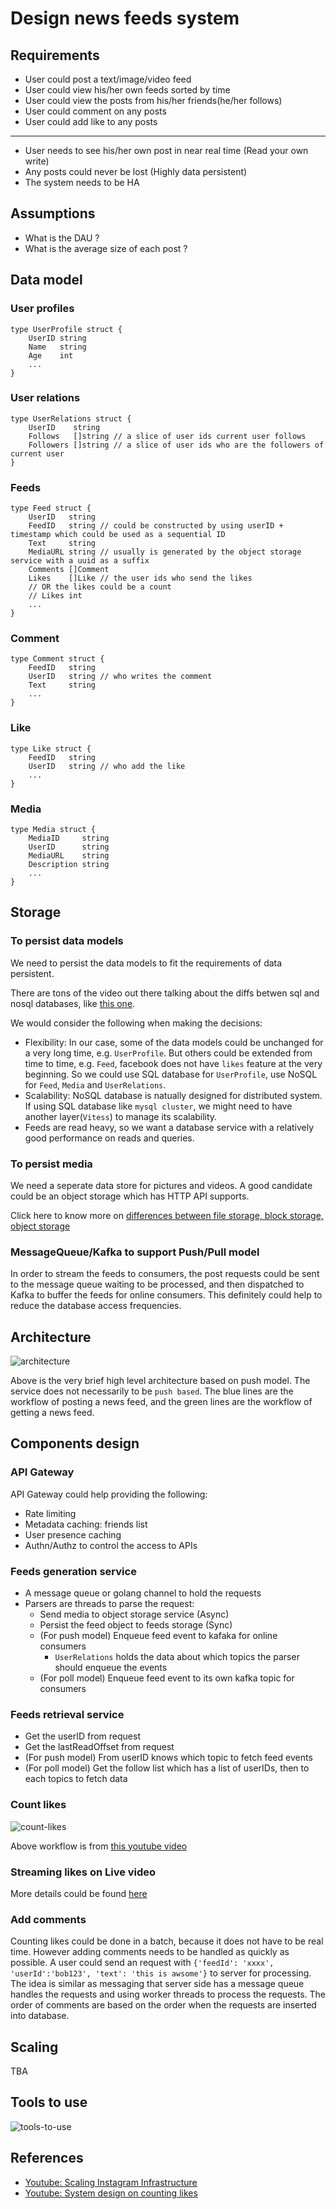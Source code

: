 # Design news feeds system

## Requirements

- User could post a text/image/video feed
- User could view his/her own feeds sorted by time
- User could view the posts from his/her friends(he/her follows)
- User could comment on any posts
- User could add like to any posts

---

- User needs to see his/her own post in near real time (Read your own write)
- Any posts could never be lost (Highly data persistent)
- The system needs to be HA

## Assumptions

- What is the DAU ?
- What is the average size of each post ?

## Data model

### User profiles

``` golang
type UserProfile struct {
    UserID string
    Name   string
    Age    int
    ...
}
```

### User relations

``` golang
type UserRelations struct {
    UserID    string
    Follows   []string // a slice of user ids current user follows
    Followers []string // a slice of user ids who are the followers of current user
}
```

### Feeds

``` golang
type Feed struct {
    UserID   string
    FeedID   string // could be constructed by using userID + timestamp which could be used as a sequential ID
    Text     string
    MediaURL string // usually is generated by the object storage service with a uuid as a suffix
    Comments []Comment
    Likes    []Like // the user ids who send the likes
    // OR the likes could be a count
    // Likes int
    ...
}
```

### Comment

``` golang
type Comment struct {
    FeedID   string
    UserID   string // who writes the comment
    Text     string
    ...
}
```

### Like

``` golang
type Like struct {
    FeedID   string
    UserID   string // who add the like
    ...
}
```

### Media

``` golang
type Media struct {
    MediaID     string
    UserID      string
    MediaURL    string
    Description string
    ...
}
```

## Storage

### To persist data models

We need to persist the data models to fit the requirements of data persistent.

There are tons of the video out there talking about the diffs betwen sql and nosql databases,
like [this one](https://towardsdatascience.com/databases-101-sql-vs-nosql-which-fits-your-data-better-45e744981351).

We would consider the following when making the decisions:

- Flexibility: In our case, some of the data models could be unchanged for a very long time, e.g. `UserProfile`.
  But others could be extended from time to time, e.g. `Feed`, facebook does not have `likes` feature at the very beginning.
  So we could use SQL database for `UserProfile`, use NoSQL for `Feed`, `Media` and `UserRelations`.
- Scalability: NoSQL database is natually designed for distributed system. If using SQL database like `mysql cluster`,
  we might need to have another layer(`Vitess`) to manage its scalability.
- Feeds are read heavy, so we want a database service with a relatively good performance on reads and queries.

### To persist media

We need a seperate data store for pictures and videos. A good candidate could be an object storage which has HTTP API supports.

Click here to know more on [differences between file storage, block storage, object storage](https://daniel-guo.gitbook.io/notebook/miscellaneous/file-nas-vs-block-san-vs-object-storage)

### MessageQueue/Kafka to support Push/Pull model

In order to stream the feeds to consumers, the post requests could be sent to the message queue waiting to be processed,
and then dispatched to Kafka to buffer the feeds for online consumers. This definitely could help to reduce the database
access frequencies.

## Architecture

![architecture](resources/architecture.png)

Above is the very brief high level architecture based on push model. The service does not necessarily to be `push based`.
The blue lines are the workflow of posting a news feed, and the green lines are the workflow of getting a news feed.

## Components design

### API Gateway

API Gateway could help providing the following:

- Rate limiting
- Metadata caching: friends list
- User presence caching
- Authn/Authz to control the access to APIs

### Feeds generation service

- A message queue or golang channel to hold the requests
- Parsers are threads to parse the request:
  - Send media to object storage service (Async)
  - Persist the feed object to feeds storage (Sync)
  - (For push model) Enqueue feed event to kafaka for online consumers
    - `UserRelations` holds the data about which topics the parser should enqueue the events
  - (For poll model) Enqueue feed event to its own kafka topic for consumers

### Feeds retrieval service

- Get the userID from request
- Get the lastReadOffset from request
- (For push model) From userID knows which topic to fetch feed events
- (For poll model) Get the follow list which has a list of userIDs, then to each topics to fetch data

### Count likes

![count-likes](./resources/count-likes.png)

Above workflow is from [this youtube video](https://www.youtube.com/watch?v=bUHFg8CZFws&ab_channel=SystemDesignInterview)

### Streaming likes on Live video

More details could be found [here](../real-time-interactions-on-live-video/readme.md)

### Add comments

Counting likes could be done in a batch, because it does not have to be real time. However adding comments needs to be
handled as quickly as possible.
A user could send an request with `{'feedId': 'xxxx', 'userId':'bob123', 'text': 'this is awsome'}` to server for processing.
The idea is similar as messaging that server side has a message queue handles the requests and using worker threads to
process the requests. The order of comments are based on the order when the requests are inserted into database.

## Scaling

TBA

## Tools to use

![tools-to-use](./resources/tools-to-use.png)

## References

- [Youtube: Scaling Instagram Infrastructure](https://www.youtube.com/watch?v=hnpzNAPiC0E&t=12s&ab_channel=InfoQ)
- [Youtube: System design on counting likes](https://www.youtube.com/watch?v=bUHFg8CZFws&ab_channel=SystemDesignInterview)